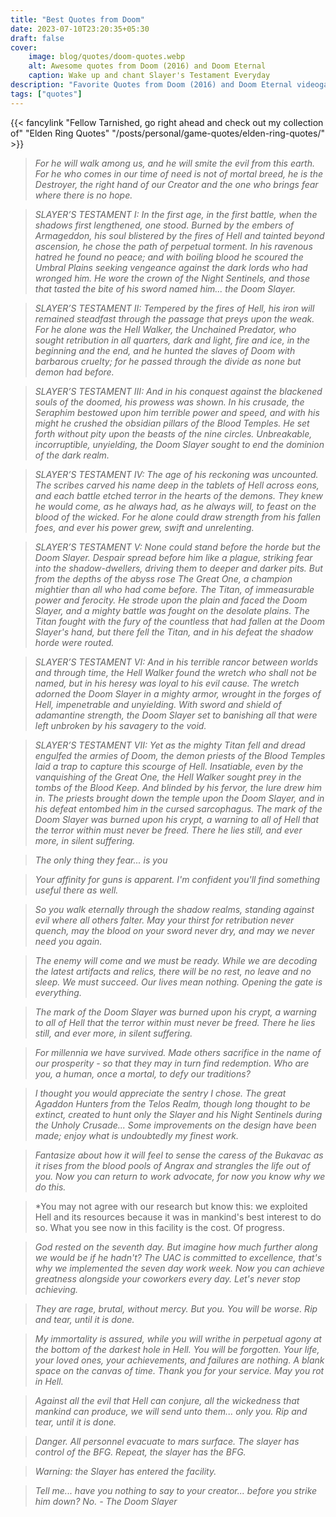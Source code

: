 ```yaml
---
title: "Best Quotes from Doom"
date: 2023-07-10T23:20:35+05:30
draft: false
cover: 
    image: blog/quotes/doom-quotes.webp
    alt: Awesome quotes from Doom (2016) and Doom Eternal
    caption: Wake up and chant Slayer's Testament Everyday
description: "Favorite Quotes from Doom (2016) and Doom Eternal videogame. Starring the Doom Slayer, the Hell Walker, the Unchained Predator, the one who brings fear where there is no hope."
tags: ["quotes"] 
---
```


{{< fancylink "Fellow Tarnished, go right ahead and check out my collection of" "Elden Ring Quotes" "/posts/personal/game-quotes/elden-ring-quotes/" >}}

>*For he will walk among us, and he will smite the evil from this earth. For he who comes in our time of need is not of mortal breed, he is the Destroyer, the right hand of our Creator and the one who brings fear where there is no hope.*

>*SLAYER’S TESTAMENT I: In the first age, in the first battle, when the shadows first lengthened, one stood. Burned by the embers of Armageddon, his soul blistered by the fires of Hell and tainted beyond ascension, he chose the path of perpetual torment. In his ravenous hatred he found no peace; and with boiling blood he scoured the Umbral Plains seeking vengeance against the dark lords who had wronged him. He wore the crown of the Night Sentinels, and those that tasted the bite of his sword named him... the Doom Slayer.*

>*SLAYER’S TESTAMENT II: Tempered by the fires of Hell, his iron will remained steadfast through the passage that preys upon the weak. For he alone was the Hell Walker, the Unchained Predator, who sought retribution in all quarters, dark and light, fire and ice, in the beginning and the end, and he hunted the slaves of Doom with barbarous cruelty; for he passed through the divide as none but demon had before.*

>*SLAYER’S TESTAMENT III: And in his conquest against the blackened souls of the doomed, his prowess was shown. In his crusade, the Seraphim bestowed upon him terrible power and speed, and with his might he crushed the obsidian pillars of the Blood Temples. He set forth without pity upon the beasts of the nine circles. Unbreakable, incorruptible, unyielding, the Doom Slayer sought to end the dominion of the dark realm.*

>*SLAYER’S TESTAMENT IV: The age of his reckoning was uncounted. The scribes carved his name deep in the tablets of Hell across eons, and each battle etched terror in the hearts of the demons. They knew he would come, as he always had, as he always will, to feast on the blood of the wicked. For he alone could draw strength from his fallen foes, and ever his power grew, swift and unrelenting.*

>*SLAYER’S TESTAMENT V: None could stand before the horde but the Doom Slayer. Despair spread before him like a plague, striking fear into the shadow-dwellers, driving them to deeper and darker pits. But from the depths of the abyss rose The Great One, a champion mightier than all who had come before. The Titan, of immeasurable power and ferocity. He strode upon the plain and faced the Doom Slayer, and a mighty battle was fought on the desolate plains. The Titan fought with the fury of the countless that had fallen at the Doom Slayer's hand, but there fell the Titan, and in his defeat the shadow horde were routed.*

>*SLAYER’S TESTAMENT VI: And in his terrible rancor between worlds and through time, the Hell Walker found the wretch who shall not be named, but in his heresy was loyal to his evil cause. The wretch adorned the Doom Slayer in a mighty armor, wrought in the forges of Hell, impenetrable and unyielding. With sword and shield of adamantine strength, the Doom Slayer set to banishing all that were left unbroken by his savagery to the void.*

>*SLAYER’S TESTAMENT VII: Yet as the mighty Titan fell and dread engulfed the armies of Doom, the demon priests of the Blood Temples laid a trap to capture this scourge of Hell. Insatiable, even by the vanquishing of the Great One, the Hell Walker sought prey in the tombs of the Blood Keep. And blinded by his fervor, the lure drew him in. The priests brought down the temple upon the Doom Slayer, and in his defeat entombed him in the cursed sarcophagus. The mark of the Doom Slayer was burned upon his crypt, a warning to all of Hell that the terror within must never be freed. There he lies still, and ever more, in silent suffering.*

>*The only thing they fear... is you*

>*Your affinity for guns is apparent. I'm confident you'll find something useful there as well.*

>*So you walk eternally through the shadow realms, standing against evil where all others falter. May your thirst for retribution never quench, may the blood on your sword never dry, and may we never need you again.*

>*The enemy will come and we must be ready. While we are decoding the latest artifacts and relics, there will be no rest, no leave and no sleep. We must succeed. Our lives mean nothing. Opening the gate is everything.*

>*The mark of the Doom Slayer was burned upon his crypt, a warning to all of Hell that the terror within must never be freed. There he lies still, and ever more, in silent suffering.*

>*For millennia we have survived. Made others sacrifice in the name of our prosperity - so that they may in turn find redemption. Who are you, a human, once a mortal, to defy our traditions?*

>*I thought you would appreciate the sentry I chose. The great Agaddon Hunters from the Telos Realm, though long thought to be extinct, created to hunt only the Slayer and his Night Sentinels during the Unholy Crusade... Some improvements on the design have been made; enjoy what is undoubtedly my finest work.*

>*Fantasize about how it will feel to sense the caress of the Bukavac as it rises from the blood pools of Angrax and strangles the life out of you. Now you can return to work advocate, for now you know why we do this.*

>*You may not agree with our research but know this: we exploited Hell and its resources because it was in mankind's best interest to do so. What you see now in this facility is the cost. Of progress.

>*God rested on the seventh day. But imagine how much further along we would be if he hadn't? The UAC is committed to excellence, that's why we implemented the seven day work week. Now you can achieve greatness alongside your coworkers every day. Let's never stop achieving.*

>*They are rage, brutal, without mercy. But you. You will be worse. Rip and tear, until it is done.*

>*My immortality is assured, while you will writhe in perpetual agony at the bottom of the darkest hole in Hell. You will be forgotten. Your life, your loved ones, your achievements, and failures are nothing. A blank space on the canvas of time. Thank you for your service. May you rot in Hell.*

>*Against all the evil that Hell can conjure, all the wickedness that mankind can produce, we will send unto them... only you. Rip and tear, until it is done.*

>*Danger. All personnel evacuate to mars surface. The slayer has control of the BFG. Repeat, the slayer has the BFG.*

>*Warning: the Slayer has entered the facility.*

>*Tell me... have you nothing to say to your creator... before you strike him down? No. - The Doom Slayer*
